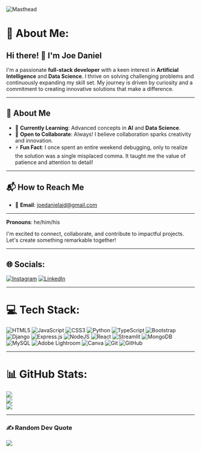 ![Masthead](https://miro.medium.com/v2/resize:fit:1358/1*aniyNTcHORbvDiLGUzJSsQ.gif)

# 💫 About Me:
## Hi there! 👋 I'm **Joe Daniel**

I'm a passionate **full-stack developer** with a keen interest in **Artificial Intelligence** and **Data Science**. I thrive on solving challenging problems and continuously expanding my skill set. My journey is driven by curiosity and a commitment to creating innovative solutions that make a difference.

---

## 🚀 **About Me**  
- 🌱 **Currently Learning**: Advanced concepts in **AI** and **Data Science**.  
- 💬 **Open to Collaborate**: Always! I believe collaboration sparks creativity and innovation.  
- ⚡ **Fun Fact**: I once spent an entire weekend debugging, only to realize the solution was a single misplaced comma. It taught me the value of patience and attention to detail!  

---

## 📬 **How to Reach Me**  
- 📧 **Email**: [joedanielajd@gmail.com](mailto:joedanielajd@gmail.com)  


---

**Pronouns**: he/him/his  

I'm excited to connect, collaborate, and contribute to impactful projects. Let's create something remarkable together!  

---

## 🌐 Socials:
[![Instagram](https://img.shields.io/badge/Instagram-%23E4405F.svg?logo=Instagram&logoColor=white)](https://instagram.com/night_shades_1920) 
[![LinkedIn](https://img.shields.io/badge/LinkedIn-%230077B5.svg?logo=linkedin&logoColor=white)](https://linkedin.com/in/joe-daniel-ba3300308)

---

# 💻 Tech Stack:
![HTML5](https://img.shields.io/badge/html5-%23E34F26.svg?style=for-the-badge&logo=html5&logoColor=white) 
![JavaScript](https://img.shields.io/badge/javascript-%23323330.svg?style=for-the-badge&logo=javascript&logoColor=%23F7DF1E) 
![CSS3](https://img.shields.io/badge/css3-%231572B6.svg?style=for-the-badge&logo=css3&logoColor=white) 
![Python](https://img.shields.io/badge/python-3670A0?style=for-the-badge&logo=python&logoColor=ffdd54) 
![TypeScript](https://img.shields.io/badge/typescript-%23007ACC.svg?style=for-the-badge&logo=typescript&logoColor=white) 
![Bootstrap](https://img.shields.io/badge/bootstrap-%238511FA.svg?style=for-the-badge&logo=bootstrap&logoColor=white) 
![Django](https://img.shields.io/badge/django-%23092E20.svg?style=for-the-badge&logo=django&logoColor=white) 
![Express.js](https://img.shields.io/badge/express.js-%23404d59.svg?style=for-the-badge&logo=express&logoColor=%2361DAFB) 
![NodeJS](https://img.shields.io/badge/node.js-6DA55F?style=for-the-badge&logo=node.js&logoColor=white) 
![React](https://img.shields.io/badge/react-%2320232a.svg?style=for-the-badge&logo=react&logoColor=%2361DAFB) 
![Streamlit](https://img.shields.io/badge/Streamlit-%23FE4B4B.svg?style=for-the-badge&logo=streamlit&logoColor=white) 
![MongoDB](https://img.shields.io/badge/MongoDB-%234ea94b.svg?style=for-the-badge&logo=mongodb&logoColor=white) 
![MySQL](https://img.shields.io/badge/mysql-4479A1.svg?style=for-the-badge&logo=mysql&logoColor=white) 
![Adobe Lightroom](https://img.shields.io/badge/Adobe%20Lightroom-31A8FF.svg?style=for-the-badge&logo=Adobe%20Lightroom&logoColor=white) 
![Canva](https://img.shields.io/badge/Canva-%2300C4CC.svg?style=for-the-badge&logo=Canva&logoColor=white) 
![Git](https://img.shields.io/badge/git-%23F05033.svg?style=for-the-badge&logo=git&logoColor=white) 
![GitHub](https://img.shields.io/badge/github-%23121011.svg?style=for-the-badge&logo=github&logoColor=white)

---

# 📊 GitHub Stats:
![](https://github-readme-stats.vercel.app/api?username=joedanields&theme=transparent&hide_border=false&include_all_commits=false&count_private=false)<br/>
![](https://github-readme-streak-stats.herokuapp.com/?user=joedanields&theme=transparent&hide_border=false)<br/>
![](https://github-readme-stats.vercel.app/api/top-langs/?username=joedanields&theme=transparent&hide_border=false&include_all_commits=false&count_private=false&layout=compact)

---

### ✍️ Random Dev Quote
![](https://quotes-github-readme.vercel.app/api?type=horizontal&theme=radical)

<!-- Proudly created with GPRM ( https://gprm.itsvg.in ) -->
